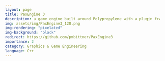 ```yaml
---
layout: page
title: PaxEngine 3
description: a game engine built around Polypropylene with a plugin framework
img: assets/img/PaxEngine3_128.png
img-rendering: "pixelated"
img-background: "black"
redirect: https://github.com/pmbittner/PaxEngine3
importance: 2
category: Graphics & Game Engineering
language: C++
---
```


